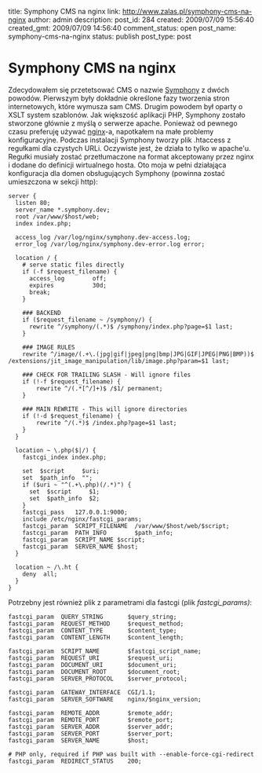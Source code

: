 title: Symphony CMS na nginx
link: http://www.zalas.pl/symphony-cms-na-nginx
author: admin
description: 
post_id: 284
created: 2009/07/09 15:56:40
created_gmt: 2009/07/09 14:56:40
comment_status: open
post_name: symphony-cms-na-nginx
status: publish
post_type: post

<!--Zdecydowałem się przetetsować CMS o nazwie Symphony z dwóch powodów. Pierwszym były dokładnie określone fazy tworzenia stron internetowych, które wymusza sam CMS. Drugim powodem był oparty o XSLT system szablonów. Jak większość aplikacji PHP, Symphony zostało stworzone głównie z myślą o serwerze apache. Ponieważ od pewnego czasu preferuję używać nginx-a, napotkałem na małe problemy konfiguracyjne.-->

# Symphony CMS na nginx

Zdecydowałem się przetetsować CMS o nazwie [Symphony](http://symphony-cms.com/) z dwóch powodów. Pierwszym były dokładnie określone fazy tworzenia stron internetowych, które wymusza sam CMS. Drugim powodem był oparty o XSLT system szablonów. Jak większość aplikacji PHP, Symphony zostało stworzone głównie z myślą o serwerze apache. Ponieważ od pewnego czasu preferuję używać [nginx](http://nginx.net/)-a, napotkałem na małe problemy konfiguracyjne. Podczas instalacji Symphony tworzy plik .htaccess z regułkami dla czystych URLi. Oczywiste jest, że działa to tylko w apache'u. Regułki musiały zostać przetłumaczone na format akceptowany przez nginx i dodane do definicji wirtualnego hosta. Oto moja w pełni działająca konfiguracja dla domen obsługujących Symphony (powinna zostać umieszczona w sekcji http): 
    
    
    server {
      listen 80;
      server_name *.symphony.dev;
      root /var/www/$host/web;
      index index.php;
    
      access_log /var/log/nginx/symphony.dev-access.log;
      error_log /var/log/nginx/symphony.dev-error.log error;
    
      location / {
        # serve static files directly
        if (-f $request_filename) {
          access_log        off;
          expires           30d;
          break;
        }
    
        ### BACKEND
        if ($request_filename ~ /symphony/) {
          rewrite ^/symphony/(.*)$ /symphony/index.php?page=$1 last;
        }
    
        ### IMAGE RULES
        rewrite ^/image/(.+\.(jpg|gif|jpeg|png|bmp|JPG|GIF|JPEG|PNG|BMP))$ /extensions/jit_image_manipulation/lib/image.php?param=$1 last;
    
        ### CHECK FOR TRAILING SLASH - Will ignore files
        if (!-f $request_filename) {
            rewrite ^/(.*[^/]+)$ /$1/ permanent;
        }
    
        ### MAIN REWRITE - This will ignore directories
        if (!-d $request_filename) {
            rewrite ^/(.*)$ /index.php?page=$1 last;
        }
      }
    
      location ~ \.php($|/) {
        fastcgi_index index.php;
    
        set  $script     $uri;
        set  $path_info  "";
        if ($uri ~ "^(.+\.php)(/.*)") {
          set  $script     $1;
          set  $path_info  $2;
        }
        fastcgi_pass   127.0.0.1:9000;
        include /etc/nginx/fastcgi_params;
        fastcgi_param  SCRIPT_FILENAME  /var/www/$host/web/$script;
        fastcgi_param  PATH_INFO        $path_info;
        fastcgi_param  SCRIPT_NAME $script;
        fastcgi_param  SERVER_NAME $host;
      }
    
      location ~ /\.ht {
        deny  all;
      }
    }

Potrzebny jest również plik z parametrami dla fastcgi (plik _fastcgi_params)_: 
    
    
    fastcgi_param  QUERY_STRING       $query_string;
    fastcgi_param  REQUEST_METHOD     $request_method;
    fastcgi_param  CONTENT_TYPE       $content_type;
    fastcgi_param  CONTENT_LENGTH     $content_length;
    
    fastcgi_param  SCRIPT_NAME        $fastcgi_script_name;
    fastcgi_param  REQUEST_URI        $request_uri;
    fastcgi_param  DOCUMENT_URI       $document_uri;
    fastcgi_param  DOCUMENT_ROOT      $document_root;
    fastcgi_param  SERVER_PROTOCOL    $server_protocol;
    
    fastcgi_param  GATEWAY_INTERFACE  CGI/1.1;
    fastcgi_param  SERVER_SOFTWARE    nginx/$nginx_version;
    
    fastcgi_param  REMOTE_ADDR        $remote_addr;
    fastcgi_param  REMOTE_PORT        $remote_port;
    fastcgi_param  SERVER_ADDR        $server_addr;
    fastcgi_param  SERVER_PORT        $server_port;
    fastcgi_param  SERVER_NAME        $host;
    
    # PHP only, required if PHP was built with --enable-force-cgi-redirect
    fastcgi_param  REDIRECT_STATUS    200;